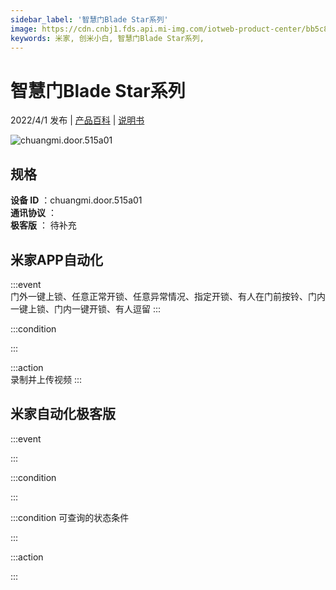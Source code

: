 ```yaml
---
sidebar_label: '智慧门Blade Star系列'
image: https://cdn.cnbj1.fds.api.mi-img.com/iotweb-product-center/bb5c83c2fa0d31c9e97521b0669b330a_1646982180984.png?GalaxyAccessKeyId=AKVGLQWBOVIRQ3XLEW&Expires=9223372036854775807&Signature=dcqoVeXED9zEp8gydZraDCNKexw=
keywords: 米家, 创米小白, 智慧门Blade Star系列, 
---
```

# 智慧门Blade Star系列

2022/4/1 发布 | [产品百科](https://home.mi.com/webapp/content/baike/product/index.html?model=chuangmi.door.515a01/) | [说明书](https://home.mi.com/views/introduction.html?model=chuangmi.door.515a01&region=cn)

![chuangmi.door.515a01](https://cdn.cnbj1.fds.api.mi-img.com/iotweb-product-center/bb5c83c2fa0d31c9e97521b0669b330a_1646982180984.png?GalaxyAccessKeyId=AKVGLQWBOVIRQ3XLEW&Expires=9223372036854775807&Signature=dcqoVeXED9zEp8gydZraDCNKexw=)

## 规格  
> 
**设备 ID** ：chuangmi.door.515a01  
**通讯协议** ：  
**极客版**  ： 待补充 


## 米家APP自动化  

:::event  
门外一键上锁、任意正常开锁、任意异常情况、指定开锁、有人在门前按铃、门内一键上锁、门内一键开锁、有人逗留
:::

:::condition  

:::

:::action   
录制并上传视频
:::

## 米家自动化极客版  

:::event  

:::

:::condition  

:::

:::condition 可查询的状态条件  

:::

:::action  

:::

        
